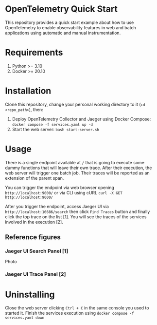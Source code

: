 # OpenTelemetry Quick Start

This repository provides a quick start example about how to use OpenTelemetry to enable observability features
in web and batch applications using automatic and manual instrumentation.

# Requirements

1. Python >= 3.10
2. Docker >= 20.10

# Installation

Clone this repository, change your personal working directory to it (```cd <repo_path>```), then:

1. Deploy OpenTelemetry Collector and Jaeger using Docker Compose: ```docker compose -f services.yaml up -d```
2. Start the web server: ```bash start-server.sh```

# Usage

There is a single endpoint available at ```/``` that is going to execute some dummy functions that will leave their own trace.
After their execution, the web server will trigger one batch job. Their traces will be reported as an extension of the parent span.

You can trigger the endpoint via web browser opening ```http://localhost:9000/``` or via CLI using cURL ```curl -X GET http://localhost:9000/```

After you trigger the endpoint, access Jaeger UI via ```http://localhost:16686/search``` then click ```Find Traces``` button and finally click the top trace on the list [1].
You will see the traces of the services involved in the execution [2].

## Reference figures

### Jaeger UI Search Panel [1]
Photo

### Jaeger UI Trace Panel [2]

# Uninstalling

Close the web server clicking ```Ctrl + C``` in the same console you used to started it. Finish the services execution using ```docker compose -f services.yaml down```